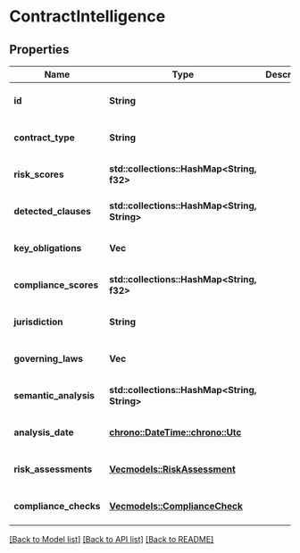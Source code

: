 # ContractIntelligence

## Properties
Name | Type | Description | Notes
------------ | ------------- | ------------- | -------------
**id** | **String** |  | [optional] [default to None]
**contract_type** | **String** |  | [optional] [default to None]
**risk_scores** | **std::collections::HashMap<String, f32>** |  | [optional] [default to None]
**detected_clauses** | **std::collections::HashMap<String, String>** |  | [optional] [default to None]
**key_obligations** | **Vec<String>** |  | [optional] [default to None]
**compliance_scores** | **std::collections::HashMap<String, f32>** |  | [optional] [default to None]
**jurisdiction** | **String** |  | [optional] [default to None]
**governing_laws** | **Vec<String>** |  | [optional] [default to None]
**semantic_analysis** | **std::collections::HashMap<String, String>** |  | [optional] [default to None]
**analysis_date** | [**chrono::DateTime::<chrono::Utc>**](DateTime.md) |  | [optional] [default to None]
**risk_assessments** | [**Vec<models::RiskAssessment>**](RiskAssessment.md) |  | [optional] [default to None]
**compliance_checks** | [**Vec<models::ComplianceCheck>**](ComplianceCheck.md) |  | [optional] [default to None]

[[Back to Model list]](../README.md#documentation-for-models) [[Back to API list]](../README.md#documentation-for-api-endpoints) [[Back to README]](../README.md)



